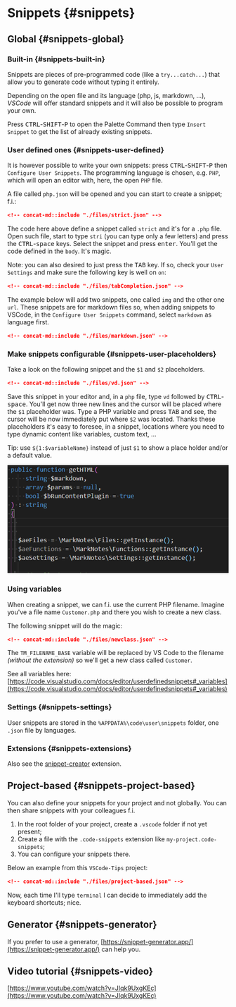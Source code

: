 # Snippets {#snippets}

## Global {#snippets-global}

### Built-in {#snippets-built-in}

Snippets are pieces of pre-programmed code (like a `try...catch...`) that allow you to generate code without typing it entirely.

Depending on the open file and its language (php, js, markdown, ...), *VSCode* will offer standard snippets and it will also be possible to program your own.

Press <kbd>CTRL</kbd>-<kbd>SHIFT</kbd>-<kbd>P</kbd> to open the Palette Command then type `Insert Snippet` to get the list of already existing snippets.

### User defined ones {#snippets-user-defined}

It is however possible to write your own snippets: press <kbd>CTRL</kbd>-<kbd>SHIFT</kbd>-<kbd>P</kbd> then `Configure User Snippets`. The programming language is chosen, e.g. `PHP`, which will open an editor with, here, the open `PHP` file.

A file called `php.json` will be opened and you can start to create a snippet; f.i.:

```json
<!-- concat-md::include "./files/strict.json" -->
```

The code here above define a snippet called `strict` and it's for a `.php` file. Open such file, start to type `stri` (you can type only a few letters) and press the <kbd>CTRL</kbd>-<kbd>space</kbd> keys. Select the snippet and press <kbd>enter</kbd>. You'll get the code defined in the `body`. It's magic.

Note: you can also desired to just press the <kbd>TAB</kbd> key. If so, check your `User Settings` and make sure the following key is well on `on`: 

```json
<!-- concat-md::include "./files/tabCompletion.json" -->
```

The example below will add two snippets, one called `img` and the other one `url`. These snippets are for markdown files so, when adding snippets to VSCode, in the `Configure User Snippets` command, select `markdown` as language first.

```json
<!-- concat-md::include "./files/markdown.json" -->
```

### Make snippets configurable {#snippets-user-placeholders}

Take a look on the following snippet and the `$1` and `$2` placeholders.

```json
<!-- concat-md::include "./files/vd.json" -->
```

Save this snippet in your editor and, in a `php` file, type `vd` followed by <kbd>CTRL</kbd>-<kbd>space</kbd>. You'll get now three new lines and the cursor will be placed where the `$1` placeholder was. Type a PHP variable and press <kbd>TAB</kbd> and see, the cursor will be now immediately put where `$2` was located. Thanks these placeholders it's easy to foresee, in a snippet, locations where you need to type dynamic content like variables, custom text, ...

Tip: use `${1:$variableName}` instead of just `$1` to show a place holder and/or a default value.

![var_dump](./images/snippets-vd.gif)

### Using variables

When creating a snippet, we can f.i. use the current PHP filename. Imagine you've a file name `Customer.php` and there you wish to create a new class.

The following snippet will do the magic:

```json
<!-- concat-md::include "./files/newclass.json" -->
```

The `TM_FILENAME_BASE` variable will be replaced by VS Code to the filename *(without the extension)* so we'll get a new class called `Customer`.

See all variables here: [https://code.visualstudio.com/docs/editor/userdefinedsnippets#_variables](https://code.visualstudio.com/docs/editor/userdefinedsnippets#_variables)

### Settings {#snippets-settings}

User snippets are stored in the `%APPDATA%\code\user\snippets` folder, one `.json` file by languages.

### Extensions {#snippets-extensions}

Also see the [snippet-creator](#extensions-snippet-creator) extension.

## Project-based {#snippets-project-based}

You can also define your snippets for your project and not globally. You can then share snippets with your colleagues f.i.

1. In the root folder of your project, create a `.vscode` folder if not yet present;
2. Create a file with the `.code-snippets` extension like `my-project.code-snippets`;
3. You can configure your snippets there.

Below an example from this `VSCode-Tips` project:

```json
<!-- concat-md::include "./files/project-based.json" -->
```

Now, each time I'll type `terminal` I can decide to immediately add the keyboard shortcuts; nice.

## Generator {#snippets-generator}

If you prefer to use a generator, [https://snippet-generator.app/](https://snippet-generator.app/) can help you.

## Video tutorial {#snippets-video}

[https://www.youtube.com/watch?v=JIqk9UxgKEc](https://www.youtube.com/watch?v=JIqk9UxgKEc)
